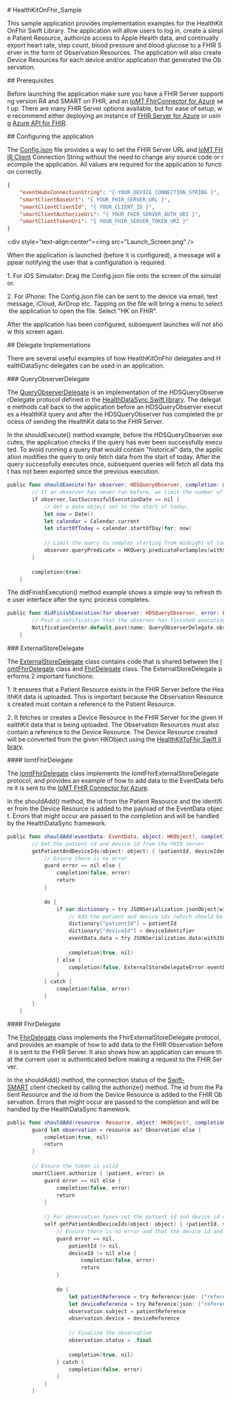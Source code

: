 # HealthKitOnFhir_Sample

This sample application provides implementation examples for the HealthKitOnFhir Swift Library. The application will allow users to log in, create a simple Patient Resource, authorize access to Apple Health data, and continually export heart rate, step count, blood pressure and blood glucose to a FHIR Server in the form of Observation Resources. The application will also create Device Resources for each device and/or application that generated the Observation.

## Prerequisites

Before launching the application make sure you have a FHIR Server supporting version R4 and SMART on FHIR, and an [IoMT FhirConnector for Azure](https://github.com/microsoft/iomt-fhir) set up. There are many FHIR Server options available, but for ease of setup, we recommend either deploying an instance of [FHIR Server for Azure](https://github.com/microsoft/fhir-server) or using [Azure API for FHIR](https://azure.microsoft.com/en-us/services/azure-api-for-fhir/).

## Configuring the application

The [Config.json](Config.json) file provides a way to set the FHIR Server URL and [IoMT FHIR Client](https://github.com/microsoft/iomt-fhir-client) Connection String without the need to change any source code or recompile the application. All values are required for the application to function correctly.  

```json
{
    "eventHubsConnectionString": "{ YOUR_DEVICE_CONNECTION_STRING }",
    "smartClientBaseUrl": "{ YOUR_FHIR_SERVER_URL }",
    "smartClientClientId": "{ YOUR_CLIENT_ID }",
    "smartClientAuthorizeUri": "{ YOUR_FHIR_SERVER_AUTH_URI }",
    "smartClientTokenUri": "{ YOUR_FHIR_SERVER_TOKEN_URI }"
}
```

<div style="text-align:center"><img src="Launch_Screen.png" /></div>

When the application is launched (before it is configured), a message will appear notifying the user that a configuration is required.

1. For iOS Simulator: Drag the Config.json file onto the screen of the simulator.

2. For iPhone: The Config.json file can be sent to the device via email, text message, iCloud, AirDrop etc. Tapping on the file will bring a menu to select the application to open the file. Select "HK on FHIR".

After the application has been configured, subsequent launches will not show this screen again.

## Delegate Implementations

There are several useful examples of how HealthKitOnFhir delegates and HealthDataSync delegates can be used in an application.

### QueryObserverDelegate

The [QueryObserverDelegate](Source/QueryObserverDelegate.swift) is an implementation of the HDSQueryObserverDelegate protocol defined in the [HealthDataSync Swift library](https://github.com/microsoft/health-data-sync). The delegate methods call back to the application before an HDSQueryObserver executes a HealthKit query and after the HDSQueryObserver has completed the process of sending the HealthKit data to the FHIR Server.

In the shouldExecute() method example, before the HDSQueryObserver executes, the application checks if the query has ever been successfully executed. To avoid running a query that would contain "historical" data, the application modifies the query to only fetch data from the start of today. After the query successfully executes once, subsequent queries will fetch all data that has not been exported since the previous execution.  

```swift
public func shouldExecute(for observer: HDSQueryObserver, completion: @escaping (Bool) -> Void) {
        // If an observer has never run before, we limit the number of "historical" - The number of samples could represent years of data.
        if observer.lastSuccessfulExecutionDate == nil {
            // Get a date object set to the start of today.
            let now = Date()
            let calendar = Calendar.current
            let startOfToday = calendar.startOfDay(for: now)

            // Limit the query to samples starting from midnight of today.
            observer.queryPredicate = HKQuery.predicateForSamples(withStart: startOfToday, end: nil, options: HKQueryOptions.strictStartDate)
        }

        completion(true)
    }
```

The didFinishExecution() method example shows a simple way to refresh the user interface after the sync process completes.

```swift
public func didFinishExecution(for observer: HDSQueryObserver, error: Error?) {
        // Post a notification that the observer has finished executing.
        NotificationCenter.default.post(name: QueryObserverDelegate.observerUpdated, object: observer)
    }
```

### ExternalStoreDelegate

The [ExternalStoreDelegate](Source/ExternalStoreDelegate.swift) class contains code that is shared between the [IomtFhirDelegate](Source/IomtFhirDelegate.swift) class and [FhirDelegate](Source/FhirDelegate.swift) class. The ExternalStoreDelegate performs 2 important functions:

1. It ensures that a Patient Resource exists in the FHIR Server before the HealthKit data is uploaded. This is important because the Observation Resources created must contain a reference to the Patient Resource.

2. It fetches or creates a Device Resource in the FHIR Server for the given HealthKit data that is being uploaded. The Observation Resources must also contain a reference to the Device Resource. The Device Resource created will be converted from the given HKObject using the [HealthKitToFhir Swift library](https://github.com/microsoft/healthkit-to-fhir).

#### IomtFhirDelegate

The [IomtFhirDelegate](Source/IomtFhirDelegate) class implements the IomtFhirExternalStoreDelegate protocol, and provides an example of how to add data to the EventData before it is sent to the [IoMT FHIR Connector for Azure](https://github.com/microsoft/iomt-fhir).

In the shouldAdd() method, the id from the Patient Resource and the identifier from the Device Resource is added to the payload of the EventData object. Errors that might occur are passed to the completion and will be handled by the HealthDataSync framework.

```swift
public func shouldAdd(eventData: EventData, object: HKObject?, completion: @escaping (Bool, Error?) -> Void) {
        // Get the patient id and device id from the FHIR server
        getPatientAndDeviceIds(object: object) { (patientId, deviceIdentifier, deviceId, error) in
            // Ensure there is no error
            guard error == nil else {
                completion(false, error)
                return
            }

            do {
                if var dictionary = try JSONSerialization.jsonObject(with: eventData.data, options: .mutableContainers) as? [String : Any] {
                    // Add the patient and device ids (which should be mapped in FHIR)
                    dictionary["patientId"] = patientId
                    dictionary["deviceId"] = deviceIdentifier
                    eventData.data = try JSONSerialization.data(withJSONObject: dictionary, options: .sortedKeys)

                    completion(true, nil)
                } else {
                    completion(false, ExternalStoreDelegateError.eventDataSerializationError)
                }
            } catch {
                completion(false, error)
            }
        }
    }
```

#### FhirDelegate

The [FhirDelegate](Source/FhirDelegate) class implements the FhirExternalStoreDelegate protocol, and provides an example of how to add data to the FHIR Observation before it is sent to the FHIR Server. It also shows how an application can ensure that the current user is authenticated before making a request to the FHIR Server.

In the shouldAdd() method, the connection status of the [Swift-SMART](https://github.com/smart-on-fhir/Swift-SMART) client checked by calling the authorize() method. The id from the Patient Resource and the id from the Device Resource is added to the FHIR Observation. Errors that might occur are passed to the completion and will be handled by the HealthDataSync framework.

```swift
public func shouldAdd(resource: Resource, object: HKObject?, completion: @escaping (Bool, Error?) -> Void) {
        guard let observation = resource as? Observation else {
            completion(true, nil)
            return
        }

        // Ensure the token is valid
        smartClient.authorize { (patient, error) in
            guard error == nil else {
                completion(false, error)
                return
            }

            // For observation types set the patient id and device id on the resource.
            self.getPatientAndDeviceIds(object: object) { (patientId, sourceRevisionId, deviceId, error) in
                // Ensure there is no error and that the device id and patient id are not nil.
                guard error == nil,
                    patientId != nil,
                    deviceId != nil else {
                        completion(false, error)
                        return
                }

                do {
                    let patientReference = try Reference(json: ["reference" : "Patient/\(patientId!)"])
                    let deviceReference = try Reference(json: ["reference" : "Device/\(deviceId!)"])
                    observation.subject = patientReference
                    observation.device = deviceReference

                    // Finalize the observation
                    observation.status = .final

                    completion(true, nil)
                } catch {
                    completion(false, error)
                }
            }
        }
```
